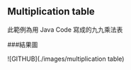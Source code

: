 ﻿## Multiplication table

此範例為用 Java Code 寫成的九九乘法表

###結果圖

![GITHUB](./images/multiplication table)
